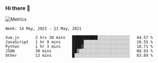 ### Hi there 👋

![Metrics](https://github.com/radoapx/radoapx/blob/main/github-metrics.svg)

<!--START_SECTION:waka-->
```text
Week: 14 May, 2021 - 21 May, 2021

Vue.js       2 hrs 30 mins   ███████████░░░░░░░░░░░░░░   44.57 % 
JavaScript   1 hr 9 mins     █████░░░░░░░░░░░░░░░░░░░░   20.55 % 
Python       1 hr 3 mins     ████▓░░░░░░░░░░░░░░░░░░░░   18.71 % 
JSON         30 mins         ██▒░░░░░░░░░░░░░░░░░░░░░░   08.93 % 
Other        13 mins         █░░░░░░░░░░░░░░░░░░░░░░░░   03.89 % 
```
<!--END_SECTION:waka-->

<!--
**radoapx/radoapx** is a ✨ _special_ ✨ repository because its `README.md` (this file) appears on your GitHub profile.

Here are some ideas to get you started:

- 🔭 I’m currently working on ...
- 🌱 I’m currently learning ...
- 👯 I’m looking to collaborate on ...
- 🤔 I’m looking for help with ...
- 💬 Ask me about ...
- 📫 How to reach me: ...
- 😄 Pronouns: ...
- ⚡ Fun fact: ...
-->

